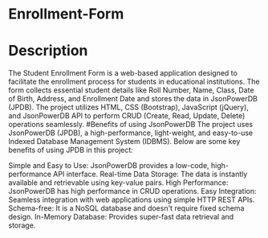 # Enrollment-Form

# Description

The Student Enrollment Form is a web-based application designed to facilitate the enrollment process for students in educational institutions. The form collects essential student details like Roll Number, Name, Class, Date of Birth, Address, and Enrollment Date and stores the data in JsonPowerDB (JPDB).
The project utilizes HTML, CSS (Bootstrap), JavaScript (jQuery), and JsonPowerDB API to perform CRUD (Create, Read, Update, Delete) operations seamlessly.
#Benefits of using JsonPowerDB
The project uses JsonPowerDB (JPDB), a high-performance, light-weight, and easy-to-use Indexed Database Management System (IDBMS). Below are some key benefits of using JPDB in this project:

Simple and Easy to Use: JsonPowerDB provides a low-code, high-performance API interface.
Real-time Data Storage: The data is instantly available and retrievable using key-value pairs.
High Performance: JsonPowerDB has high performance in CRUD operations.
Easy Integration: Seamless integration with web applications using simple HTTP REST APIs.
Schema-free: It is a NoSQL database and doesn't require fixed schema design.
In-Memory Database: Provides super-fast data retrieval and storage.
